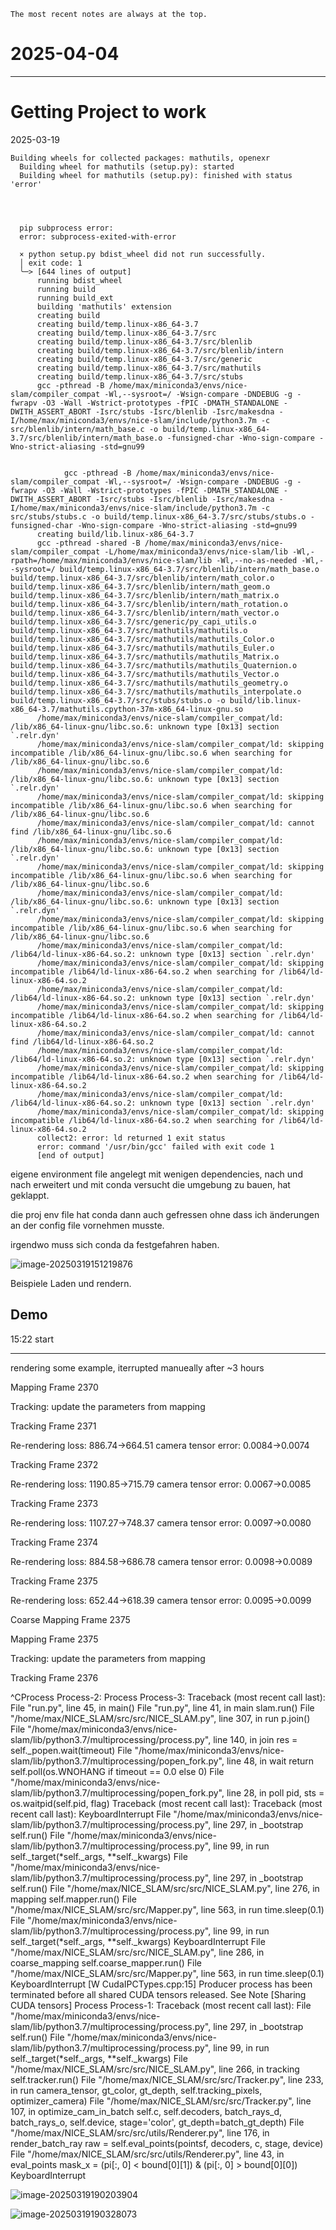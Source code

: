 `The most recent notes are always at the top.`



# 2025-04-04



---
# Getting Project to work 

2025-03-19



```
Building wheels for collected packages: mathutils, openexr
  Building wheel for mathutils (setup.py): started
  Building wheel for mathutils (setup.py): finished with status 'error'
  
  
  
  
  pip subprocess error:
  error: subprocess-exited-with-error
  
  × python setup.py bdist_wheel did not run successfully.
  │ exit code: 1
  ╰─> [644 lines of output]
      running bdist_wheel
      running build
      running build_ext
      building 'mathutils' extension
      creating build
      creating build/temp.linux-x86_64-3.7
      creating build/temp.linux-x86_64-3.7/src
      creating build/temp.linux-x86_64-3.7/src/blenlib
      creating build/temp.linux-x86_64-3.7/src/blenlib/intern
      creating build/temp.linux-x86_64-3.7/src/generic
      creating build/temp.linux-x86_64-3.7/src/mathutils
      creating build/temp.linux-x86_64-3.7/src/stubs
      gcc -pthread -B /home/max/miniconda3/envs/nice-slam/compiler_compat -Wl,--sysroot=/ -Wsign-compare -DNDEBUG -g -fwrapv -O3 -Wall -Wstrict-prototypes -fPIC -DMATH_STANDALONE -DWITH_ASSERT_ABORT -Isrc/stubs -Isrc/blenlib -Isrc/makesdna -I/home/max/miniconda3/envs/nice-slam/include/python3.7m -c src/blenlib/intern/math_base.c -o build/temp.linux-x86_64-3.7/src/blenlib/intern/math_base.o -funsigned-char -Wno-sign-compare -Wno-strict-aliasing -std=gnu99
      
      
            gcc -pthread -B /home/max/miniconda3/envs/nice-slam/compiler_compat -Wl,--sysroot=/ -Wsign-compare -DNDEBUG -g -fwrapv -O3 -Wall -Wstrict-prototypes -fPIC -DMATH_STANDALONE -DWITH_ASSERT_ABORT -Isrc/stubs -Isrc/blenlib -Isrc/makesdna -I/home/max/miniconda3/envs/nice-slam/include/python3.7m -c src/stubs/stubs.c -o build/temp.linux-x86_64-3.7/src/stubs/stubs.o -funsigned-char -Wno-sign-compare -Wno-strict-aliasing -std=gnu99
      creating build/lib.linux-x86_64-3.7
      gcc -pthread -shared -B /home/max/miniconda3/envs/nice-slam/compiler_compat -L/home/max/miniconda3/envs/nice-slam/lib -Wl,-rpath=/home/max/miniconda3/envs/nice-slam/lib -Wl,--no-as-needed -Wl,--sysroot=/ build/temp.linux-x86_64-3.7/src/blenlib/intern/math_base.o build/temp.linux-x86_64-3.7/src/blenlib/intern/math_color.o build/temp.linux-x86_64-3.7/src/blenlib/intern/math_geom.o build/temp.linux-x86_64-3.7/src/blenlib/intern/math_matrix.o build/temp.linux-x86_64-3.7/src/blenlib/intern/math_rotation.o build/temp.linux-x86_64-3.7/src/blenlib/intern/math_vector.o build/temp.linux-x86_64-3.7/src/generic/py_capi_utils.o build/temp.linux-x86_64-3.7/src/mathutils/mathutils.o build/temp.linux-x86_64-3.7/src/mathutils/mathutils_Color.o build/temp.linux-x86_64-3.7/src/mathutils/mathutils_Euler.o build/temp.linux-x86_64-3.7/src/mathutils/mathutils_Matrix.o build/temp.linux-x86_64-3.7/src/mathutils/mathutils_Quaternion.o build/temp.linux-x86_64-3.7/src/mathutils/mathutils_Vector.o build/temp.linux-x86_64-3.7/src/mathutils/mathutils_geometry.o build/temp.linux-x86_64-3.7/src/mathutils/mathutils_interpolate.o build/temp.linux-x86_64-3.7/src/stubs/stubs.o -o build/lib.linux-x86_64-3.7/mathutils.cpython-37m-x86_64-linux-gnu.so
      /home/max/miniconda3/envs/nice-slam/compiler_compat/ld: /lib/x86_64-linux-gnu/libc.so.6: unknown type [0x13] section `.relr.dyn'
      /home/max/miniconda3/envs/nice-slam/compiler_compat/ld: skipping incompatible /lib/x86_64-linux-gnu/libc.so.6 when searching for /lib/x86_64-linux-gnu/libc.so.6
      /home/max/miniconda3/envs/nice-slam/compiler_compat/ld: /lib/x86_64-linux-gnu/libc.so.6: unknown type [0x13] section `.relr.dyn'
      /home/max/miniconda3/envs/nice-slam/compiler_compat/ld: skipping incompatible /lib/x86_64-linux-gnu/libc.so.6 when searching for /lib/x86_64-linux-gnu/libc.so.6
      /home/max/miniconda3/envs/nice-slam/compiler_compat/ld: cannot find /lib/x86_64-linux-gnu/libc.so.6
      /home/max/miniconda3/envs/nice-slam/compiler_compat/ld: /lib/x86_64-linux-gnu/libc.so.6: unknown type [0x13] section `.relr.dyn'
      /home/max/miniconda3/envs/nice-slam/compiler_compat/ld: skipping incompatible /lib/x86_64-linux-gnu/libc.so.6 when searching for /lib/x86_64-linux-gnu/libc.so.6
      /home/max/miniconda3/envs/nice-slam/compiler_compat/ld: /lib/x86_64-linux-gnu/libc.so.6: unknown type [0x13] section `.relr.dyn'
      /home/max/miniconda3/envs/nice-slam/compiler_compat/ld: skipping incompatible /lib/x86_64-linux-gnu/libc.so.6 when searching for /lib/x86_64-linux-gnu/libc.so.6
      /home/max/miniconda3/envs/nice-slam/compiler_compat/ld: /lib64/ld-linux-x86-64.so.2: unknown type [0x13] section `.relr.dyn'
      /home/max/miniconda3/envs/nice-slam/compiler_compat/ld: skipping incompatible /lib64/ld-linux-x86-64.so.2 when searching for /lib64/ld-linux-x86-64.so.2
      /home/max/miniconda3/envs/nice-slam/compiler_compat/ld: /lib64/ld-linux-x86-64.so.2: unknown type [0x13] section `.relr.dyn'
      /home/max/miniconda3/envs/nice-slam/compiler_compat/ld: skipping incompatible /lib64/ld-linux-x86-64.so.2 when searching for /lib64/ld-linux-x86-64.so.2
      /home/max/miniconda3/envs/nice-slam/compiler_compat/ld: cannot find /lib64/ld-linux-x86-64.so.2
      /home/max/miniconda3/envs/nice-slam/compiler_compat/ld: /lib64/ld-linux-x86-64.so.2: unknown type [0x13] section `.relr.dyn'
      /home/max/miniconda3/envs/nice-slam/compiler_compat/ld: skipping incompatible /lib64/ld-linux-x86-64.so.2 when searching for /lib64/ld-linux-x86-64.so.2
      /home/max/miniconda3/envs/nice-slam/compiler_compat/ld: /lib64/ld-linux-x86-64.so.2: unknown type [0x13] section `.relr.dyn'
      /home/max/miniconda3/envs/nice-slam/compiler_compat/ld: skipping incompatible /lib64/ld-linux-x86-64.so.2 when searching for /lib64/ld-linux-x86-64.so.2
      collect2: error: ld returned 1 exit status
      error: command '/usr/bin/gcc' failed with exit code 1
      [end of output]
```



eigene environment file angelegt mit wenigen dependencies, nach und nach erweitert und mit conda versucht die umgebung zu bauen, hat geklappt.



die proj env file hat conda dann auch gefressen ohne dass ich änderungen an der config file vornehmen musste.

irgendwo muss sich conda da festgefahren haben.



![image-20250319151219876](./protocol.assets/image-20250319151219876.png)





Beispiele Laden und rendern.



## Demo

15:22 start







---



rendering some example, iterrupted manueally after ~3 hours

Mapping Frame  2370

Tracking: update the parameters from mapping

Tracking Frame  2371

Re-rendering loss: 886.74->664.51 camera tensor error: 0.0084->0.0074

Tracking Frame  2372

Re-rendering loss: 1190.85->715.79 camera tensor error: 0.0067->0.0085

Tracking Frame  2373

Re-rendering loss: 1107.27->748.37 camera tensor error: 0.0097->0.0080

Tracking Frame  2374

Re-rendering loss: 884.58->686.78 camera tensor error: 0.0098->0.0089

Tracking Frame  2375

Re-rendering loss: 652.44->618.39 camera tensor error: 0.0095->0.0099

Coarse Mapping Frame  2375


Mapping Frame  2375

Tracking: update the parameters from mapping

Tracking Frame  2376

^CProcess Process-2:
Process Process-3:
Traceback (most recent call last):
  File "run.py", line 45, in <module>
    main()
  File "run.py", line 41, in main
    slam.run()
  File "/home/max/NICE_SLAM/src/src/NICE_SLAM.py", line 307, in run
    p.join()
  File "/home/max/miniconda3/envs/nice-slam/lib/python3.7/multiprocessing/process.py", line 140, in join
    res = self._popen.wait(timeout)
  File "/home/max/miniconda3/envs/nice-slam/lib/python3.7/multiprocessing/popen_fork.py", line 48, in wait
    return self.poll(os.WNOHANG if timeout == 0.0 else 0)
  File "/home/max/miniconda3/envs/nice-slam/lib/python3.7/multiprocessing/popen_fork.py", line 28, in poll
    pid, sts = os.waitpid(self.pid, flag)
Traceback (most recent call last):
Traceback (most recent call last):
KeyboardInterrupt
  File "/home/max/miniconda3/envs/nice-slam/lib/python3.7/multiprocessing/process.py", line 297, in _bootstrap
    self.run()
  File "/home/max/miniconda3/envs/nice-slam/lib/python3.7/multiprocessing/process.py", line 99, in run
    self._target(*self._args, **self._kwargs)
  File "/home/max/miniconda3/envs/nice-slam/lib/python3.7/multiprocessing/process.py", line 297, in _bootstrap
    self.run()
  File "/home/max/NICE_SLAM/src/src/NICE_SLAM.py", line 276, in mapping
    self.mapper.run()
  File "/home/max/NICE_SLAM/src/src/Mapper.py", line 563, in run
    time.sleep(0.1)
  File "/home/max/miniconda3/envs/nice-slam/lib/python3.7/multiprocessing/process.py", line 99, in run
    self._target(*self._args, **self._kwargs)
KeyboardInterrupt
  File "/home/max/NICE_SLAM/src/src/NICE_SLAM.py", line 286, in coarse_mapping
    self.coarse_mapper.run()
  File "/home/max/NICE_SLAM/src/src/Mapper.py", line 563, in run
    time.sleep(0.1)
KeyboardInterrupt
[W CudaIPCTypes.cpp:15] Producer process has been terminated before all shared CUDA tensors released. See Note [Sharing CUDA tensors]
Process Process-1:
Traceback (most recent call last):
  File "/home/max/miniconda3/envs/nice-slam/lib/python3.7/multiprocessing/process.py", line 297, in _bootstrap
    self.run()
  File "/home/max/miniconda3/envs/nice-slam/lib/python3.7/multiprocessing/process.py", line 99, in run
    self._target(*self._args, **self._kwargs)
  File "/home/max/NICE_SLAM/src/src/NICE_SLAM.py", line 266, in tracking
    self.tracker.run()
  File "/home/max/NICE_SLAM/src/src/Tracker.py", line 233, in run
    camera_tensor, gt_color, gt_depth, self.tracking_pixels, optimizer_camera)
  File "/home/max/NICE_SLAM/src/src/Tracker.py", line 107, in optimize_cam_in_batch
    self.c, self.decoders, batch_rays_d, batch_rays_o,  self.device, stage='color',  gt_depth=batch_gt_depth)
  File "/home/max/NICE_SLAM/src/src/utils/Renderer.py", line 176, in render_batch_ray
    raw = self.eval_points(pointsf, decoders, c, stage, device)
  File "/home/max/NICE_SLAM/src/src/utils/Renderer.py", line 43, in eval_points
    mask_x = (pi[:, 0] < bound[0][1]) & (pi[:, 0] > bound[0][0])
KeyboardInterrupt



![image-20250319190203904](./protocol.assets/image-20250319190203904.png)

![image-20250319190328073](./protocol.assets/image-20250319190328073.png)
